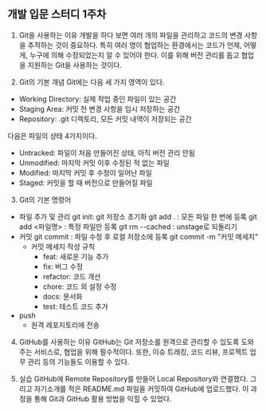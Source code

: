 ## 개발 입문 스터디 1주차

1. Git을 사용하는 이유
개발을 하다 보면 여러 개의 파일을 관리하고 코드의 변경 사항을 추적하는 것이 중요하다. 특히 여러 명이 협업하는 환경에서는 코드가 언제, 어떻게, 누구에 의해 수정되었는지 알 수 있어야 한다. 이를 위해 버전 관리를 돕고 협업을 지원하는 Git을 사용하는 것이다. 

2. Git의 기본 개념
Git에는 다음 세 가지 영역이 있다.
* Working Directory: 실제 작업 중인 파일이 있는 공간
* Staging Area: 커밋 전 변경 사항을 임시 저장하는 공간
* Repository: .git 디렉토리, 모든 커밋 내역이 저장되는 공간

다음은 파일의 상태 4가지이다.
* Untracked: 파일이 처음 만들어진 상태, 아직 버전 관리 안됨
* Unmodified: 마지막 커밋 이후 수정된 적 없는 파일
* Modified: 마지막 커밋 후 수정이 일어난 파일
* Staged: 커밋을 할 때 버전으로 만들어질 파일

3. Git의 기본 명령어
* 파일 추가 및 관리
    git init: git 저장소 초기화
    git add . : 모든 파일 한 번에 등록
    git add <파일명> : 특정 파일만 등록
    git rm --cached <file> : unstage로 되돌리기
* 커밋
    git commit : 파일 수정 후 로컬 저장소에 등록
    git commit -m "커밋 메세지"
    + 커밋 메세지 작성 규칙
        - feat: 새로운 기능 추가
        - fix: 버그 수정
        - refactor: 코드 개선
        - chore: 코드 외 설정 수정
        - docs: 문서화
        - test: 테스트 코드 추가
* push
    - 원격 레포지토리에 전송

4. GitHub를 사용하는 이유
GitHub는 Git 저장소를 원격으로 관리할 수 있도록 도와주는 서비스로, 협업을 위해 필수적이다. 또한, 이슈 트래킹, 코드 리뷰, 프로젝트 업무 관리 등의 기능들도 이용할 수 있다.

5. 실습
GitHub에 Remote Repository를 만들어 Local Repository와 연결했다. 그리고 자기소개를 적은 README.md 파일을 커밋하여 GitHub에 업로드했다. 이 과정을 통해 Git과 GitHub 활용 방법을 익힐 수 있었다.